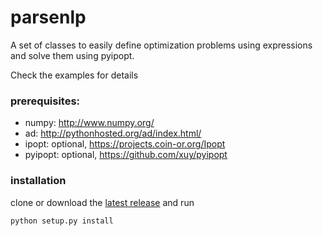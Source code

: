 # parsenlp

A set of classes to easily define optimization problems using expressions and solve them using pyipopt.

Check the examples for details

### prerequisites:
 - numpy: http://www.numpy.org/
 - ad: http://pythonhosted.org/ad/index.html/
 - ipopt: optional, https://projects.coin-or.org/Ipopt
 - pyipopt: optional, https://github.com/xuy/pyipopt
 
### installation
clone or download the [latest release](https://github.com/BrechtBa/parsenlp/releases/) and run

```
python setup.py install
```